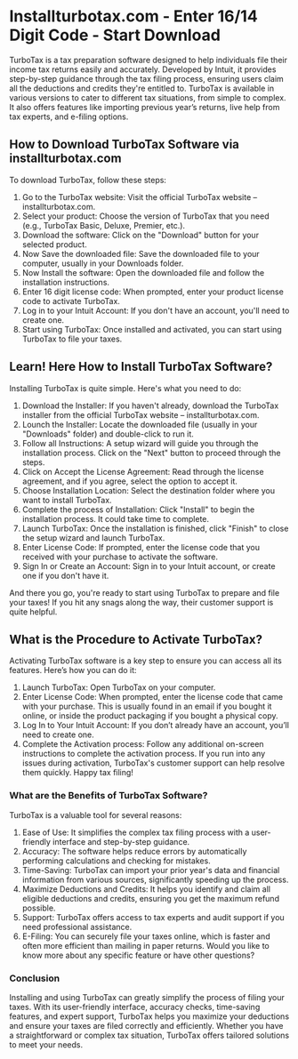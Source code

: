 # Installturbotax.com - Enter 16/14 Digit Code - Start Download
TurboTax is a tax preparation software designed to help individuals file their income tax returns easily and accurately. Developed by Intuit, it provides step-by-step guidance through the tax filing process, ensuring users claim all the deductions and credits they're entitled to. TurboTax is available in various versions to cater to different tax situations, from simple to complex. It also offers features like importing previous year’s returns, live help from tax experts, and e-filing options.

## How to Download TurboTax Software via installturbotax.com
To download TurboTax, follow these steps:
1.	Go to the TurboTax website: Visit the official TurboTax website – installturbotax.com.
2.	Select your product: Choose the version of TurboTax that you need (e.g., TurboTax Basic, Deluxe, Premier, etc.).
3.	Download the software: Click on the "Download" button for your selected product.
4.	Now Save the downloaded file: Save the downloaded file to your computer, usually in your Downloads folder.
5.	Now Install the software: Open the downloaded file and follow the installation instructions.
6.	Enter 16 digit license code: When prompted, enter your product license code to activate TurboTax.
7.	Log in to your Intuit Account: If you don't have an account, you'll need to create one.
8.	Start using TurboTax: Once installed and activated, you can start using TurboTax to file your taxes.

## Learn! Here How to Install TurboTax Software?
Installing TurboTax is quite simple. Here's what you need to do:
1.	Download the Installer: If you haven't already, download the TurboTax installer from the official TurboTax website – installturbotax.com.
2.	Lounch the Installer: Locate the downloaded file (usually in your "Downloads" folder) and double-click to run it.
3.	Follow all Instructions: A setup wizard will guide you through the installation process. Click on the "Next" button to proceed through the steps.
4.	Click on Accept the License Agreement: Read through the license agreement, and if you agree, select the option to accept it.
5.	Choose Installation Location: Select the destination folder where you want to install TurboTax. 
6.	Complete the process of Installation: Click "Install" to begin the installation process. It could take time to complete.
7.	Launch TurboTax: Once the installation is finished, click "Finish" to close the setup wizard and launch TurboTax.
8.	Enter License Code: If prompted, enter the license code that you received with your purchase to activate the software.
9.	Sign In or Create an Account: Sign in to your Intuit account, or create one if you don't have it.

And there you go, you're ready to start using TurboTax to prepare and file your taxes! If you hit any snags along the way, their customer support is quite helpful.

## What is the Procedure to Activate TurboTax?
Activating TurboTax software is a key step to ensure you can access all its features. Here’s how you can do it:
1.	Launch TurboTax: Open TurboTax on your computer.
2.	Enter License Code: When prompted, enter the license code that came with your purchase. This is usually found in an email if you bought it online, or inside the product packaging if you bought a physical copy.
3.	Log In to Your Intuit Account: If you don’t already have an account, you’ll need to create one.
4.	Complete the Activation process: Follow any additional on-screen instructions to complete the activation process.
If you run into any issues during activation, TurboTax's customer support can help resolve them quickly. Happy tax filing! 

### What are the Benefits of  TurboTax Software?
TurboTax is a valuable tool for several reasons:
1.	Ease of Use: It simplifies the complex tax filing process with a user-friendly interface and step-by-step guidance.
2.	Accuracy: The software helps reduce errors by automatically performing calculations and checking for mistakes.
3.	Time-Saving: TurboTax can import your prior year's data and financial information from various sources, significantly speeding up the process.
4.	Maximize Deductions and Credits: It helps you identify and claim all eligible deductions and credits, ensuring you get the maximum refund possible.
5.	Support: TurboTax offers access to tax experts and audit support if you need professional assistance.
6.	E-Filing: You can securely file your taxes online, which is faster and often more efficient than mailing in paper returns.
Would you like to know more about any specific feature or have other questions?

### Conclusion
Installing and using TurboTax can greatly simplify the process of filing your taxes. With its user-friendly interface, accuracy checks, time-saving features, and expert support, TurboTax helps you maximize your deductions and ensure your taxes are filed correctly and efficiently. Whether you have a straightforward or complex tax situation, TurboTax offers tailored solutions to meet your needs.
